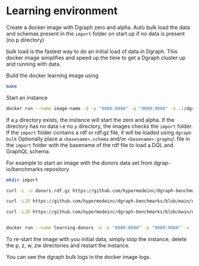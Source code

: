 

# Learning environment
Create a docker image with Dgraph zero and alpha.
Auto bulk load the data and schemas present in the `import` folder on start up if no data is present (no p directory)

bulk load is the fastest way to do an initial load of data in Dgraph.
This docker image simplifies and speed up the time to get a Dgraph cluster up and running with data.


Build the docker learning image using 
```sh
make
```

Start an instance
```sh
docker run --name image-name -d -p "8080:8080" -p "9080:9080" -v .:/dgraph dgraph/learning:latest
```

If a `p` directory exists, the instance will start the zero and alpha.
If the directory has no data  i.e no `p` directory, the images checks the `import` folder.
If the `import` folder contains a rdf or rdf.gz file, it will be loaded using `dgraph bulk`
Optionally place a `<basename>.schema` and/or `<basename>.graphql` file in the `import` folder with the basename of the rdf file to load a DQL and GraphQL schema.

For example to start an image with the donors data set from dgrap-io/benchmarks repository

```sh
mkdir import

curl -L -o donors.rdf.gz https://github.com/hypermodeinc/dgraph-benchmarks/blob/main/donors/donorsCA/donors-CA.rdf.gz

curl -LJO https://github.com/hypermodeinc/dgraph-benchmarks/blob/main/donors/donorsCA/donors.graphql

curl -LJO https://github.com/hypermodeinc/dgraph-benchmarks/blob/main/donors/donorsCA/donors.schema


docker run --name learning-donors -d -p "8080:8080" -p "9080:9080" -v .:/dgraph dgraph/learning:latest

```

To re-start the image with you initial data, simply stop the instance, delete the p, z, w, zw directories and restart the instance.

You can see the dgraph bulk logs in the docker image logs.


